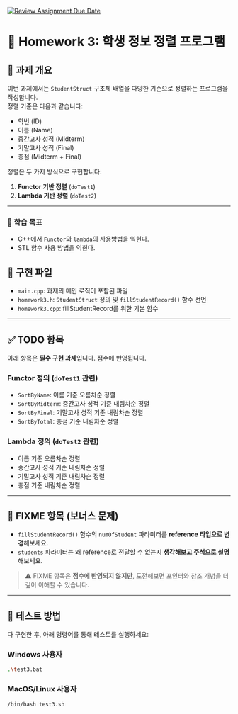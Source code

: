 [![Review Assignment Due Date](https://classroom.github.com/assets/deadline-readme-button-22041afd0340ce965d47ae6ef1cefeee28c7c493a6346c4f15d667ab976d596c.svg)](https://classroom.github.com/a/VetqM53u)
# 📘 Homework 3: 학생 정보 정렬 프로그램

## 📌 과제 개요
이번 과제에서는 `StudentStruct` 구조체 배열을 다양한 기준으로 정렬하는 프로그램을 작성합니다.  
정렬 기준은 다음과 같습니다:

- 학번 (ID)
- 이름 (Name)
- 중간고사 성적 (Midterm)
- 기말고사 성적 (Final)
- 총점 (Midterm + Final)

정렬은 두 가지 방식으로 구현합니다:

1. **Functor 기반 정렬** (`doTest1`)
2. **Lambda 기반 정렬** (`doTest2`)

---

### 🎯 학습 목표

- C++에서 `Functor`와 `lambda`의 사용방법을 익힌다. 
- STL 함수 사용 방법을 익힌다. 


## 🧩 구현 파일
- `main.cpp`: 과제의 메인 로직이 포함된 파일
- `homework3.h`: `StudentStruct` 정의 및 `fillStudentRecord()` 함수 선언
- `homework3.cpp`: fillStudentRecord를 위한 기본 함수 

---

## ✅ TODO 항목
아래 항목은 **필수 구현 과제**입니다. 점수에 반영됩니다.

### Functor 정의 (`doTest1` 관련)
- `SortByName`: 이름 기준 오름차순 정렬
- `SortByMidterm`: 중간고사 성적 기준 내림차순 정렬
- `SortByFinal`: 기말고사 성적 기준 내림차순 정렬
- `SortByTotal`: 총점 기준 내림차순 정렬

### Lambda 정의 (`doTest2` 관련)
- 이름 기준 오름차순 정렬
- 중간고사 성적 기준 내림차순 정렬
- 기말고사 성적 기준 내림차순 정렬
- 총점 기준 내림차순 정렬

---

## 🧠 FIXME 항목 (보너스 문제)
- `fillStudentRecord()` 함수의 `numOfStudent` 파라미터를 **reference 타입으로 변경**해보세요.
- `students` 파라미터는 왜 reference로 전달할 수 없는지 **생각해보고 주석으로 설명**해보세요.

> ⚠️ FIXME 항목은 **점수에 반영되지 않지만**, 도전해보면 포인터와 참조 개념을 더 깊이 이해할 수 있습니다.

---


## 🧪 테스트 방법
다 구현한 후, 아래 명령어를 통해 테스트를 실행하세요:

### Windows 사용자
```bash
.\test3.bat
```

### MacOS/Linux 사용자
```bash
/bin/bash test3.sh
```

